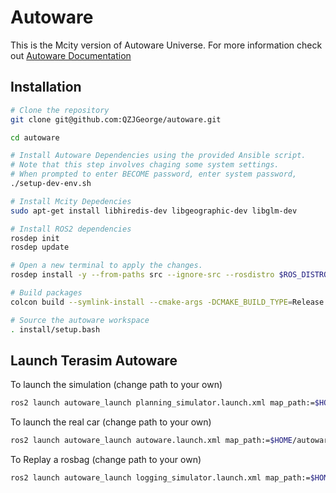 # Autoware

This is the Mcity version of Autoware Universe. For more information check out [Autoware Documentation](https://autowarefoundation.github.io/autoware-documentation/main/)

## Installation
```bash
# Clone the repository
git clone git@github.com:QZJGeorge/autoware.git

cd autoware

# Install Autoware Dependencies using the provided Ansible script. 
# Note that this step involves chaging some system settings. 
# When prompted to enter BECOME password, enter system password,
./setup-dev-env.sh

# Install Mcity Depedencies
sudo apt-get install libhiredis-dev libgeographic-dev libglm-dev

# Install ROS2 dependencies
rosdep init
rosdep update

# Open a new terminal to apply the changes.
rosdep install -y --from-paths src --ignore-src --rosdistro $ROS_DISTRO

# Build packages
colcon build --symlink-install --cmake-args -DCMAKE_BUILD_TYPE=Release

# Source the autoware workspace
. install/setup.bash
```

## Launch Terasim Autoware
To launch the simulation (change path to your own)
```bash
ros2 launch autoware_launch planning_simulator.launch.xml map_path:=$HOME/autoware/map vehicle_model:=sample_vehicle sensor_model:=sample_sensor_kit lanelet2_map_file:=lanelet2_mcity_v39.osm
```

To launch the real car (change path to your own)
```bash
ros2 launch autoware_launch autoware.launch.xml map_path:=$HOME/autoware/map vehicle_model:=sample_vehicle sensor_model:=sample_sensor_kit lanelet2_map_file:=lanelet2_mcity_v39.osm
```

To Replay a rosbag (change path to your own)
```bash
ros2 launch autoware_launch logging_simulator.launch.xml map_path:=$HOME/autoware/map vehicle_model:=sample_vehicle sensor_model:=sample_sensor_kit lanelet2_map_file:=lanelet2_mcity_v39.osm
```
